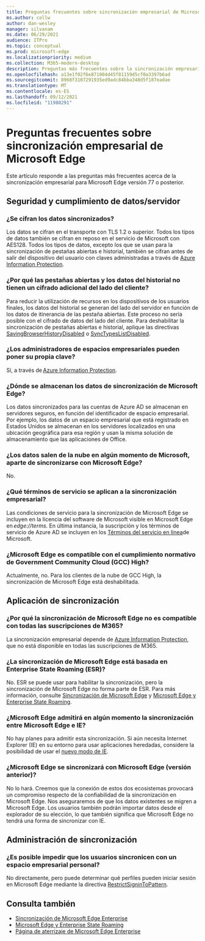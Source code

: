 ```yaml
---
title: Preguntas frecuentes sobre sincronización empresarial de Microsoft Edge
ms.author: collw
author: dan-wesley
manager: silvanam
ms.date: 06/29/2021
audience: ITPro
ms.topic: conceptual
ms.prod: microsoft-edge
ms.localizationpriority: medium
ms.collection: M365-modern-desktop
description: Preguntas más frecuentes sobre la sincronización empresarial de Microsoft Edge.
ms.openlocfilehash: a13e1f02f6e871004d45f81159d5cf0a3397b6ad
ms.sourcegitcommit: 8968f3107291935ed9adc84bba348d5f187eadae
ms.translationtype: MT
ms.contentlocale: es-ES
ms.lasthandoff: 09/12/2021
ms.locfileid: "11980291"
---
```

# <a name="microsoft-edge-enterprise-sync-faq"></a>Preguntas frecuentes sobre sincronización empresarial de Microsoft Edge

Este artículo responde a las preguntas más frecuentes acerca de la sincronización empresarial para Microsoft Edge versión 77 o posterior.

## <a name="security-and-serverdata-compliance"></a>Seguridad y cumplimiento de datos/servidor

### <a name="is-the-synced-data-encrypted"></a>¿Se cifran los datos sincronizados?

Los datos se cifran en el transporte con TLS 1.2 o superior. Todos los tipos de datos también se cifran en reposo en el servicio de Microsoft con AES128. Todos los tipos de datos, excepto los que se usan para la sincronización de pestañas abiertas e historial, también se cifran antes de salir del dispositivo del usuario con claves administradas a través de [Azure Information Protection](./microsoft-edge-policies.md#restrictsignintopattern).

### <a name="why-dont-open-tab-and-history-data-have-more-client-side-encryption"></a>¿Por qué las pestañas abiertas y los datos del historial no tienen un cifrado adicional del lado del cliente?

Para reducir la utilización de recursos en los dispositivos de los usuarios finales, los datos del historial se generan del lado del servidor en función de los datos de itinerancia de las pestaña abiertas. Este proceso no sería posible con el cifrado de datos del lado del cliente. Para deshabilitar la sincronización de pestañas abiertas e historial, aplique las directivas [SavingBrowserHistoryDisabled](./microsoft-edge-policies.md#savingbrowserhistorydisabled) o [SyncTypesListDisabled](./microsoft-edge-policies.md#synctypeslistdisabled).

### <a name="can-tenant-admins-bring-their-own-key"></a>¿Los administradores de espacios empresariales pueden poner su propia clave?

Sí, a través de [Azure Information Protection](https://azure.microsoft.com/services/information-protection/).

### <a name="where-is-microsoft-edge-sync-data-stored"></a>¿Dónde se almacenan los datos de sincronización de Microsoft Edge?

Los datos sincronizados para las cuentas de Azure AD se almacenan en servidores seguros, en función del identificador de espacio empresarial. Por ejemplo, los datos de un espacio empresarial que está registrado en Estados Unidos se almacenan en los servidores localizados en una ubicación geográfica para esa región y usan la misma solución de almacenamiento que las aplicaciones de Office.

### <a name="does-the-data-ever-leave-microsofts-cloud-aside-from-syncing-to-microsoft-edge"></a>¿Los datos salen de la nube en algún momento de Microsoft, aparte de sincronizarse con Microsoft Edge?

No.

### <a name="what-terms-of-service-does-enterprise-sync-fall-under"></a>¿Qué términos de servicio se aplican a la sincronización empresarial?

Las condiciones de servicio para la sincronización de Microsoft Edge se incluyen en la licencia del software de Microsoft visible en Microsoft Edge en *edge://terms*. En última instancia, la suscripción y los términos de servicio de Azure AD se incluyen en los [Términos del servicio en línea](https://www.microsoft.com/licensing/product-licensing/products)de Microsoft.

### <a name="does-microsoft-edge-support-government-community-cloud-gcc-high-compliance"></a>¿Microsoft Edge es compatible con el cumplimiento normativo de Government Community Cloud (GCC) High?

Actualmente, no. Para los clientes de la nube de GCC High, la sincronización de Microsoft Edge está deshabilitada.

## <a name="applying-sync"></a>Aplicación de sincronización

### <a name="why-isnt-microsoft-edge-sync-supported-in-all-m365-subscriptions"></a>¿Por qué la sincronización de Microsoft Edge no es compatible con todas las suscripciones de M365?

La sincronización empresarial depende de [Azure Information Protection](https://azure.microsoft.com/services/information-protection/), que no está disponible en todas las suscripciones de M365.

### <a name="is-microsoft-edge-sync-based-on-enterprise-state-roaming"></a>¿La sincronización de Microsoft Edge está basada en Enterprise State Roaming (ESR)?

No. ESR se puede usar para habilitar la sincronización, pero la sincronización de Microsoft Edge no forma parte de ESR. Para más información, consulte [Sincronización de Microsoft Edge](/DeployEdge/microsoft-edge-enterprise-sync) y [Microsoft Edge y Enterprise State Roaming](/DeployEdge/microsoft-edge-enterprise-state-roaming).

### <a name="will-microsoft-edge-ever-support-syncing-between-microsoft-edge-and-ie"></a>¿Microsoft Edge admitirá en algún momento la sincronización entre Microsoft Edge e IE?

No hay planes para admitir esta sincronización. Si aún necesita Internet Explorer (IE) en su entorno para usar aplicaciones heredadas, considere la posibilidad de usar el [nuevo modo de IE](./edge-ie-mode.md).

### <a name="will-microsoft-edge-sync-with-microsoft-edge-legacy"></a>¿Microsoft Edge se sincronizará con Microsoft Edge (versión anterior)?

No lo hará. Creemos que la conexión de estos dos ecosistemas provocará un compromiso respecto de la confiabilidad de la sincronización en Microsoft Edge. Nos aseguraremos de que los datos existentes se migren a Microsoft Edge. Los usuarios también podrán importar datos desde el explorador de su elección, lo que también significa que Microsoft Edge no tendrá una forma de sincronizar con IE.

## <a name="managing-sync"></a>Administración de sincronización

### <a name="is-it-possible-to-stop-my-users-from-syncing-with-a-personal-tenant"></a>¿Es posible impedir que los usuarios sincronicen con un espacio empresarial personal?

No directamente, pero puede determinar qué perfiles pueden iniciar sesión en Microsoft Edge mediante la directiva [RestrictSigninToPattern](./microsoft-edge-policies.md#restrictsignintopattern).

## <a name="see-also"></a>Consulta también

- [Sincronización de Microsoft Edge Enterprise](microsoft-edge-enterprise-sync.md)
- [Microsoft Edge y Enterprise State Roaming](microsoft-edge-enterprise-state-roaming.md)
- [Página de aterrizaje de Microsoft Edge Enterprise](https://aka.ms/EdgeEnterprise)